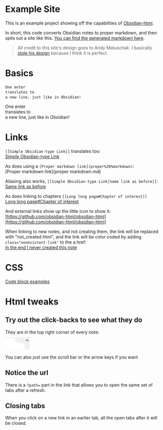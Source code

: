 # Example Site   
   
This is an example project showing off the capabilities of [Obsidian-html](https://github.com/obsidian-html/obsidian-html).   
   
In short, this code converts Obsidian notes to proper markdown, and then spits out a site like this. [You can find the generated markdown here](https://github.com/obsidian-html/obsidian-html.github.io/tree/main/md).   
   
> All credit to this site's design goes to Andy Matuschak. I basically [stole his design](https://notes.andymatuschak.org/Evergreen_notes) because I think it is perfect.   
   
   
# Basics   
```
One enter
translates to
a new line, just like in Obsidian!
```
   
One enter   
translates to   
a new line, just like in Obsidian!   
   
# Links   
`[[Simple Obsidian-type Link]]` translates too:   
[Simple Obsidian-type Link](Simple%20Obsidian-type%20Link.md)   
   
As does using a `[Proper markdown link](proper%20%markdown)`:   
[Proper markdown link](proper markdown.md)   
   
Aliasing also works, `[[Simple Obsidian-type Link|Same link as before]]`:   
[Same link as before](Simple%20Obsidian-type%20Link.md)   
   
As does linking to chapters `[[Long long page#Chapter of interest]]`   
[Long long page#Chapter of interest](Long%20long%20page.md#chapter-of-interest)   
   
And external links show up the little icon to show it:   
[https://github.com/obsidian-html/obsidian-html](https://github.com/obsidian-html/obsidian-html)   
   
When linking to new notes, and not creating them, the link will be replaced with "not_created.html", and the link will be color coded by adding `class="nonexistent-link"` to the a href:   
[In the end I never created this note](/not_created.md)   
   
# CSS   
[Code block examples](Code%20block%20examples.md)   
   
# Html tweaks   
## Try out the click-backs to see what they do   
They are in the top right corner of every note:   
![](Pasted%20image%2020211012013603.png)   
   
You can also just use the scroll bar or the arrow keys if you want   
   
## Notice the url   
There is a `?path=` part in the link that allows you to open the same set of tabs after a refresh.    
   
## Closing tabs   
When you click on a new link in an earlier tab, all the open tabs after it will be closed.